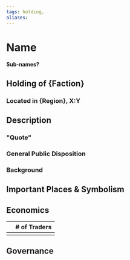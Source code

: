 ```yaml
---
tags: holding,
aliases:
---
```

# Name
#### Sub-names?
## Holding of {Faction}
### Located in {Region}, X:Y
## Description
### "Quote"

### General Public Disposition

### Background
## Important Places & Symbolism

## Economics
|     | # of Traders |
| --- | ------------ |
|     |              |

## Governance